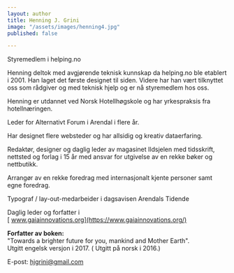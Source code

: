```yaml
---
layout: author
title: Henning J. Grini
image: "/assets/images/henning4.jpg"
published: false

---
```

Styremedlem i helping.no 

Henning deltok med avgjørende teknisk kunnskap da helping.no ble etablert i 2001. Han laget det første designet til siden. Videre har han vært tilknyttet oss som rådgiver og med teknisk hjelp og er nå styremedlem hos oss.  
  
Henning er utdannet ved Norsk Hotellhøgskole og har yrkespraksis fra hotellnæringen.

Leder for Alternativt Forum i Arendal i flere år.

Har designet flere websteder og har allsidig og kreativ dataerfaring.  
  
Redaktør, designer og daglig leder av magasinet Ildsjelen med tidsskrift, nettsted og forlag i 15 år med ansvar for utgivelse av en rekke bøker og nettbutikk.

Arrangør av en rekke foredrag med internasjonalt kjente personer samt egne foredrag.

Typograf / lay-out-medarbeider i dagsavisen Arendals Tidende

Daglig leder og forfatter i  
[ www.gaiainnovations.org](https://www.gaiainnovations.org/)  
  
**Forfatter av boken:**   
"Towards a brighter future for you, mankind and Mother Earth".   
Utgitt engelsk versjon i 2017. ( Utgitt på norsk i 2016.) 

E-post: [hjgrini@gmail.com](mailto:hjgrini@online.no)